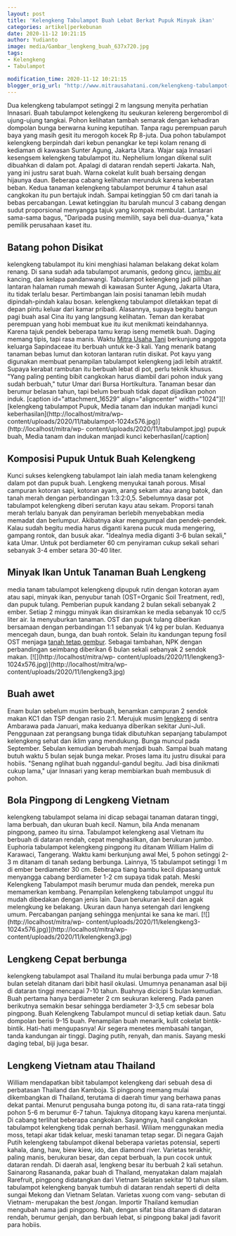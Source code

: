 ```yaml
---
layout: post
title: 'Kelengkeng Tabulampot Buah Lebat Berkat Pupuk Minyak ikan'
categories: artikel|perkebunan
date: 2020-11-12 10:21:15
author: Yudianto
image: media/Gambar_lengkeng_buah_637x720.jpg
tags:
- Kelengkeng
- Tabulampot

modification_time: 2020-11-12 10:21:15
blogger_orig_url: "http://www.mitrausahatani.com/kelengkeng-tabulampot-pupuk-minyak-ikan.html"
---
```


Dua kelengkeng tabulampot setinggi 2 m langsung menyita perhatian Innasari.
Buah tabulampot kelengkeng itu seukuran kelereng bergerombol di ujung-ujung
tangkai. Pohon kelihatan tambah semarak dengan kehadiran dompolan bunga
berwarna kuning keputihan. Tanpa ragu perempuan paruh baya yang masih gesit
itu merogoh kocek Rp 8-juta. Dua pohon tabulampot kelengkeng berpindah dari
kebun penangkar ke tepi kolam renang di kediaman di kawasan Sunter Agung,
Jakarta Utara. Wajar saja Innasari kesengsem kelengkeng tabulampot itu.
Nephelium longan dikenal sulit dibuahkan di dalam pot. Apalagi di dataran
rendah seperti Jakarta. Nah, yang ini justru sarat buah. Warna cokelat kulit
buah bersaing dengan hijaunya daun. Beberapa cabang kelihatan merunduk karena
keberatan beban. Kedua tanaman kelengkeng tabulampot berumur 4 tahun asal
cangkokan itu pun bertajuk indah. Sampai ketinggian 50 cm dari tanah ia bebas
percabangan. Lewat ketinggian itu barulah muncul 3 cabang dengan sudut
proporsional menyangga tajuk yang kompak membulat. Lantaran sama-sama bagus,
"Daripada pusing memilih, saya beli dua-duanya," kata pemilik perusahaan kaset
itu.

## Batang pohon Disikat

kelengkeng tabulampot itu kini menghiasi halaman belakang dekat kolam renang.
Di sana sudah ada tabulampot arumanis, gedong gincu, [jambu
air](https://www.mitrausahatani.com/topik/jambu-air) kancing, dan kelapa pandanwangi.
Tabulampot kelengkeng jadi pilihan lantaran halaman rumah mewah di kawasan
Sunter Agung, Jakarta Utara, itu tidak terlalu besar. Pertimbangan lain posisi
tanaman lebih mudah dipindah-pindah kalau bosan. kelengkeng tabulampot
diletakkan tepat di depan pintu keluar dari kamar pribadi. Alasannya, supaya
begitu bangun pagi buah asal Cina itu yang langsung kelihatan. Teman dan
kerabat perempuan yang hobi membuat kue itu ikut menikmati keindahannya.
Karena tajuk pendek beberapa tamu kerap iseng memetik buah. Daging memang
tipis, tapi rasa manis. Waktu [Mitra Usaha Tani](https://www.mitrausahatani.com)
berkunjung anggota keluarga Sapindaceae itu berbuah untuk ke-3 kali. Yang
menarik batang tanaman bebas lumut dan kotoran lantaran rutin disikat. Pot
kayu yang digunakan membuat penampilan tabulampot kelengkeng jadi lebih
atraktif. Supaya kerabat rambutan itu berbuah lebat di pot, perlu teknik
khusus. "Yang paling penting bibit cangkokan harus diambil dari pohon induk
yang sudah berbuah," tutur Umar dari Bursa Hortikultura. Tanaman besar dan
berumur belasan tahun, tapi belum berbuah tidak dapat dijadikan pohon induk.
[caption id="attachment_16529" align="aligncenter" width="1024"][![kelengkeng
tabulampot Pupuk, Media tanam dan indukan manjadi kunci
keberhasilan](http://localhost/mitra/wp-
content/uploads/2020/11/tabulampot-1024x576.jpg)](http://localhost/mitra/wp-
content/uploads/2020/11/tabulampot.jpg) pupuk buah, Media tanam dan indukan
manjadi kunci keberhasilan[/caption]

## Komposisi Pupuk Untuk Buah Kelengkeng

Kunci sukses kelengkeng tabulampot lain ialah media tanam kelengkeng dalam pot
dan pupuk buah. Lengkeng menyukai tanah porous. Misal campuran kotoran sapi,
kotoran ayam, arang sekam atau arang batok, dan tanah merah dengan
perbandingan 1:3:2:0,5. Sebelumnya dasar pot tabulampot kelengkeng diberi
serutan kayu atau sekam. Proporsi tanah merah terlalu banyak dan penyiraman
berlebih menyebabkan media memadat dan berlumpur. Akibatnya akar menggumpal
dan pendek-pendek. Kalau sudah begitu media harus diganti karena pucuk muda
mengering, gampang rontok, dan busuk akar. "Idealnya media diganti 3-6 bulan
sekali," kata Umar. Untuk pot berdiameter 60 cm penyiraman cukup sekali sehari
sebanyak 3-4 ember setara 30-40 liter.

## Minyak Ikan Untuk Tanaman Buah Lengkeng

media tanam tabulampot kelengkeng dipupuk rutin dengan kotoran ayam atau sapi,
minyak ikan, penyubur tanah (OST=Organic Soil Treatment, red), dan pupuk
tulang. Pemberian pupuk kandang 2 bulan sekali sebanyak 2 ember. Setiap 2
minggu minyak ikan disiramkan ke media sebanyak 10 cc/5 liter air. Ia
menyuburkan tanaman. OST dan pupuk tulang diberikan bersamaan dengan
perbandingan 1:1 sebanyak 1/4 kg per bulan. Keduanya mencegah daun, bunga, dan
buah rontok. Selain itu kandungan tepung fosil OST menjaga [tanah tetap
gembur](https://www.mitrausahatani.com/tanah-gembur-effective-microorganism.html).
Sebagai tambahan, NPK dengan perbandingan seimbang diberikan 6 bulan sekali
sebanyak 2 sendok makan. [![](http://localhost/mitra/wp-
content/uploads/2020/11/lengkeng3-1024x576.jpg)](http://localhost/mitra/wp-
content/uploads/2020/11/lengkeng3.jpg)

## Buah awet

Enam bulan sebelum musim berbuah, benamkan campuran 2 sendok makan KC1 dan TSP
dengan rasio 2:1. Merujuk musim
[lengkeng](https://www.mitrausahatani.com/topik/kelengkeng) di sentra Ambarawa pada
Januari, maka keduanya diberikan sekitar Juni-Juli. Penggunaan zat perangsang
bunga tidak dibutuhkan sepanjang tabulampot kelengkeng sehat dan iklim yang
mendukung. Bunga muncul pada September. Sebulan kemudian berubah menjadi buah.
Sampai buah matang butuh waktu 5 bulan sejak bunga mekar. Proses lama itu
justru disukai para hobiis. "Senang nglihat buah nggandul-gandul begitu. Jadi
bisa dinikmati cukup lama," ujar Innasari yang kerap membiarkan buah membusuk
di pohon.

## Bola Pingpong di Lengkeng Vietnam

kelengkeng tabulampot selama ini dicap sebagai tanaman dataran tinggi, lama
berbuah, dan ukuran buah kecil. Namun, bila Anda menanam pingpong, pameo itu
sirna. Tabulampot kelengkeng asal Vietnam itu berbuah di dataran rendah, cepat
menghasilkan, dan berukuran jumbo. Euphoria tabulampot kelengkeng pingpong itu
ditanam William Halim di Karawaci, Tangerang. Waktu kami berkunjung awal Mei,
5 pohon setinggi 2-3 m ditanam di tanah sedang berbunga. Lainnya, 15
tabulampot setinggi 1 m di ember berdiameter 30 cm. Beberapa tiang bambu kecil
dipasang untuk menyangga cabang berdiameter 1-2 cm supaya tidak patah. Meski
Kelengkeng Tabulampot masih berumur muda dan pendek, mereka pun memamerkan
kembang. Penampilan kelengkeng tabulampot unggul itu mudah dibedakan dengan
jenis lain. Daun berukuran kecil dan agak melengkung ke belakang. Ukuran daun
hanya setengah dari lengkeng umum. Percabangan panjang sehingga menjuntai ke
sana ke mari. [![](http://localhost/mitra/wp-
content/uploads/2020/11/kelengkeng3-1024x576.jpg)](http://localhost/mitra/wp-
content/uploads/2020/11/kelengkeng3.jpg)

## Lengkeng Cepat berbunga

kelengkeng tabulampot asal Thailand itu mulai berbunga pada umur 7-18 bulan
setelah ditanam dari bibit hasil okulasi. Umumnya penanaman asal biji di
dataran tinggi mencapai 7-10 tahun. Buahnya dicicipi 5 bulan kemudian. Buah
pertama hanya berdiameter 2 cm seukuran kelereng. Pada panen berikutnya
semakin besar sehingga berdiameter 3-3,5 cm sebesar bola pingpong. Buah
Kelengkeng Tabulampot muncul di setiap ketiak daun. Satu dompolan berisi 9-15
buah. Penampilan buah menarik, kulit cokelat bintik-bintik. Hati-hati
mengupasnya! Air segera menetes membasahi tangan, tanda kandungan air tinggi.
Daging putih, renyah, dan manis. Sayang meski daging tebal, biji juga besar.

## Lengkeng Vietnam atau Thailand

William mendapatkan bibit tabulampot kelengkeng dari sebuah desa di perbatasan
Thailand dan Kamboja. Si pingpong memang mulai dikembangkan di Thailand,
terutama di daerah timur yang berhawa panas dekat pantai. Menurut pengusaha
bunga potong itu, di sana rata-rata tinggi pohon 5-6 m berumur 6-7 tahun.
Tajuknya ditopang kayu karena menjuntai. Di cabang terlihat beberapa
cangkokan. Sayangnya, hasil cangkokan tabulampot kelengkeng tidak pernah
berhasil. Wiliam menggunakan media moss, tetapi akar tidak keluar, meski
tanaman tetap segar. Di negara Gajah Putih kelengkeng tabulampot dikenal
beberapa varietas potensial, seperti kahala, dang, haw, biew kiew, ido, dan
diamond river. Varietas terakhir, paling manis, berukuran besar, dan cepat
berbuah, la pun cocok untuk dataran rendah. Di daerah asal, lengkeng besar itu
berbuah 2 kali setahun. Sainarong Rasananda, pakar buah di Thailand,
menyatakan dalam majalah Rarefruit, pingpong didatangkan dari Vietnam Selatan
sekitar 10 tahun silam. tabulampot kelengkeng banyak tumbuh di dataran rendah
seperti di delta sungai Mekong dan Vietnam Selatan. Varietas xuong com vang-
sebutan di Vietnam- merupakan the best /ongan. Importir Thailand kemudian
mengubah nama jadi pingpong. Nah, dengan sifat bisa ditanam di dataran rendah,
berumur genjah, dan berbuah lebat, si pingpong bakal jadi favorit para hobiis.


